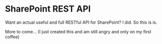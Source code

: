 # SharePoint REST API

Want an actual useful and full RESTful API for SharePoint? I did. So this is is.

More to come... (I just created this and am still angry and only on my first coffee)
